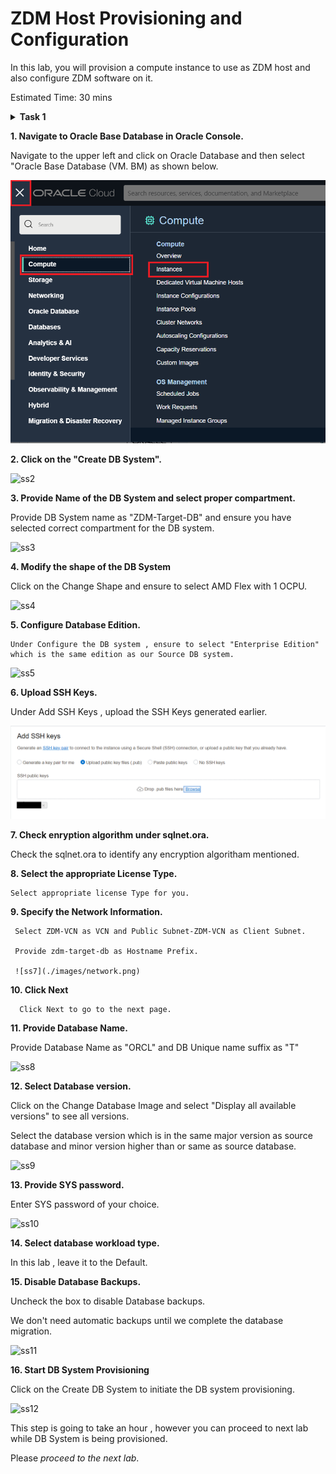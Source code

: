 # ZDM Host Provisioning and Configuration

In this lab, you will provision a compute instance to use as ZDM host and also configure ZDM software on it.


Estimated Time: 30 mins

**<details><summary>Task 1</summary>**
<p>
1. Navigate to Compute instance in Oracle Console.

2. Provision a compute.

</p>
</details>


**1. Navigate to Oracle Base Database in Oracle Console.**

   Navigate to the upper left and click on Oracle Database and then select "Oracle Base Database (VM. BM) as shown below.

   ![ss1](./images/nav.png)

**2. Click on the "Create DB System".**
    
   ![ss2](./images/createdb.png)

**3. Provide Name of the DB System and select proper compartment.**

   Provide DB System name as "ZDM-Target-DB" and ensure you have selected correct compartment for the DB system.
    
   ![ss3](./images/dbsystemname.png)

**4.  Modify the shape of the DB System**

   Click on the Change Shape and ensure to select AMD Flex with 1 OCPU.

   ![ss4](./images/shape.png)

**5.  Configure Database Edition.**

    Under Configure the DB system , ensure to select "Enterprise Edition" which is the same edition as our Source DB system.

   ![ss5](./images/edition.png)

   
**6. Upload SSH Keys.**
   
   Under Add SSH Keys , upload the SSH Keys generated earlier.

   ![ss6](./images/ssh.png)

**7. Check enryption algorithm under sqlnet.ora.**

   Check the sqlnet.ora to identify any encryption algoritham mentioned.

**8. Select the appropriate License Type.**

    Select appropriate license Type for you.

**9. Specify the Network Information.**

     Select ZDM-VCN as VCN and Public Subnet-ZDM-VCN as Client Subnet.

     Provide zdm-target-db as Hostname Prefix.

     ![ss7](./images/network.png)

**10. Click Next**

      Click Next to go to the next page.

**11. Provide Database Name.**

   Provide Database Name as "ORCL" and DB Unique name suffix as "T"

   ![ss8](./images/dbname.png)

**12. Select Database version.**

   Click on the Change Database Image and select "Display all available versions" to see all versions.

   Select the database version which is in the same major version as source database and minor version higher than or same as source database.

   ![ss9](./images/dbver.png)

**13. Provide SYS password.**

   Enter SYS password of your choice.

   ![ss10](./images/sys.png)

**14. Select database workload type.**

   In this lab , leave it to the Default.

**15. Disable Database Backups.**

   Uncheck the box to disable Database backups.

   We don't need automatic backups until we complete the database migration.

   ![ss11](./images/backup.png)

**16. Start DB System Provisioning**

   Click on the Create DB System to initiate the DB system provisioning.

   ![ss12](./images/prov-final.png)

   This step is going to take an hour , however you can proceed to next lab while DB System is being provisioned.

   







Please *proceed to the next lab*.




